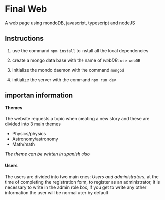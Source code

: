 # Final Web

A web page using mondoDB, javascript, typescript and nodeJS

## Instructions

1. use the command `npm install` to install all the local dependencies

2. create a mongo data base with the name of *webDB*:
`use webDB`

3. initialize the mondo daemon with the command `mongod`

4. initialize the server with the command `npm run dev`


## importan information

#### Themes
The website requests a topic when creating a new story and these are divided into 3 main themes
* Physics/physics
* Astronomy/astronomy
* Math/math

*The theme can be written in spanish also*

#### Users
The users are divided into two main ones:
*Users and administrators*, at the time of completing the registration form, to register as an administrator, it is necessary to write in the admin role box, if you get to write any other information the user will be normal user by default
